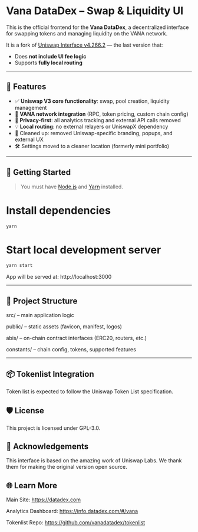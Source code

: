 # Vana DataDex – Swap & Liquidity UI

This is the official frontend for the **Vana DataDex**, a decentralized interface for swapping tokens and managing liquidity on the VANA network.

It is a fork of [Uniswap Interface v4.266.2](https://github.com/Uniswap/interface) — the last version that:
- Does **not include UI fee logic**
- Supports **fully local routing**

---

## 🚀 Features

- ✅ **Uniswap V3 core functionality**: swap, pool creation, liquidity management
- 🎯 **VANA network integration** (RPC, token pricing, custom chain config)
- 🧠 **Privacy-first**: all analytics tracking and external API calls removed
- 💡 **Local routing**: no external relayers or UniswapX dependency
- 🧼 Cleaned up: removed Uniswap-specific branding, popups, and external UX
- 🛠 Settings moved to a cleaner location (formerly mini portfolio)

---

## 🔧 Getting Started

> You must have [Node.js](https://nodejs.org/) and [Yarn](https://yarnpkg.com/) installed.

# Install dependencies
```bash
yarn
```

# Start local development server
```bash
yarn start
```
App will be served at:
http://localhost:3000

---

## 📁 Project Structure

src/ – main application logic

public/ – static assets (favicon, manifest, logos)

abis/ – on-chain contract interfaces (ERC20, routers, etc.)

constants/ – chain config, tokens, supported features

---

## 📦 Tokenlist Integration

Token list is expected to follow the Uniswap Token List specification.

## 🛡 License

This project is licensed under GPL-3.0.

## 🙌 Acknowledgements

This interface is based on the amazing work of Uniswap Labs.
We thank them for making the original version open source.

## 🌐 Learn More

Main Site: https://datadex.com

Analytics Dashboard: https://info.datadex.com/#/vana

Tokenlist Repo: https://github.com/vanadatadex/tokenlist
